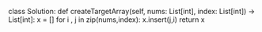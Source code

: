 class Solution:
    def createTargetArray(self, nums: List[int], index: List[int]) -> List[int]:
        x = []
        for i , j in zip(nums,index):
            x.insert(j,i)
        return x
